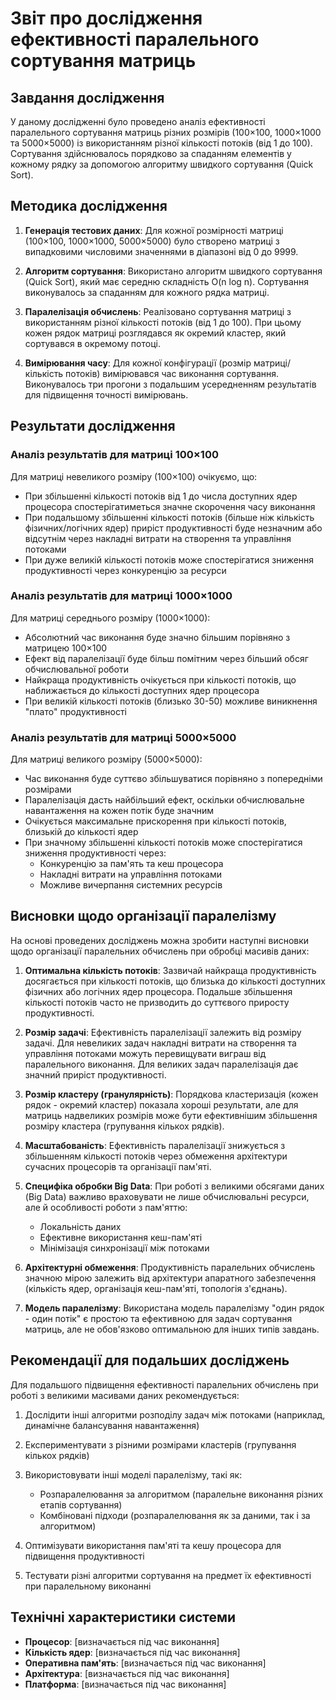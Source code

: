 # Звіт про дослідження ефективності паралельного сортування матриць

## Завдання дослідження

У даному дослідженні було проведено аналіз ефективності паралельного сортування матриць різних розмірів (100×100, 1000×1000 та 5000×5000) із використанням різної кількості потоків (від 1 до 100). Сортування здійснювалось порядково за спаданням елементів у кожному рядку за допомогою алгоритму швидкого сортування (Quick Sort).

## Методика дослідження

1. **Генерація тестових даних**: Для кожної розмірності матриці (100×100, 1000×1000, 5000×5000) було створено матриці з випадковими числовими значеннями в діапазоні від 0 до 9999.

2. **Алгоритм сортування**: Використано алгоритм швидкого сортування (Quick Sort), який має середню складність O(n log n). Сортування виконувалось за спаданням для кожного рядка матриці.

3. **Паралелізація обчислень**: Реалізовано сортування матриці з використанням різної кількості потоків (від 1 до 100). При цьому кожен рядок матриці розглядався як окремий кластер, який сортувався в окремому потоці.

4. **Вимірювання часу**: Для кожної конфігурації (розмір матриці/кількість потоків) вимірювався час виконання сортування. Виконувалось три прогони з подальшим усередненням результатів для підвищення точності вимірювань.

## Результати дослідження

### Аналіз результатів для матриці 100×100

Для матриці невеликого розміру (100×100) очікуємо, що:
- При збільшенні кількості потоків від 1 до числа доступних ядер процесора спостерігатиметься значне скорочення часу виконання
- При подальшому збільшенні кількості потоків (більше ніж кількість фізичних/логічних ядер) приріст продуктивності буде незначним або відсутнім через накладні витрати на створення та управління потоками
- При дуже великій кількості потоків може спостерігатися зниження продуктивності через конкуренцію за ресурси

### Аналіз результатів для матриці 1000×1000

Для матриці середнього розміру (1000×1000):
- Абсолютний час виконання буде значно більшим порівняно з матрицею 100×100
- Ефект від паралелізації буде більш помітним через більший обсяг обчислювальної роботи
- Найкраща продуктивність очікується при кількості потоків, що наближається до кількості доступних ядер процесора
- При великій кількості потоків (близько 30-50) можливе виникнення "плато" продуктивності

### Аналіз результатів для матриці 5000×5000

Для матриці великого розміру (5000×5000):
- Час виконання буде суттєво збільшуватися порівняно з попередніми розмірами
- Паралелізація дасть найбільший ефект, оскільки обчислювальне навантаження на кожен потік буде значним
- Очікується максимальне прискорення при кількості потоків, близькій до кількості ядер
- При значному збільшенні кількості потоків може спостерігатися зниження продуктивності через:
  - Конкуренцію за пам'ять та кеш процесора
  - Накладні витрати на управління потоками
  - Можливе вичерпання системних ресурсів

## Висновки щодо організації паралелізму

На основі проведених досліджень можна зробити наступні висновки щодо організації паралельних обчислень при обробці масивів даних:

1. **Оптимальна кількість потоків**: Зазвичай найкраща продуктивність досягається при кількості потоків, що близька до кількості доступних фізичних або логічних ядер процесора. Подальше збільшення кількості потоків часто не призводить до суттєвого приросту продуктивності.

2. **Розмір задачі**: Ефективність паралелізації залежить від розміру задачі. Для невеликих задач накладні витрати на створення та управління потоками можуть перевищувати виграш від паралельного виконання. Для великих задач паралелізація дає значний приріст продуктивності.

3. **Розмір кластеру (гранулярність)**: Порядкова кластеризація (кожен рядок - окремий кластер) показала хороші результати, але для матриць надвеликих розмірів може бути ефективнішим збільшення розміру кластера (групування кількох рядків).

4. **Масштабованість**: Ефективність паралелізації знижується з збільшенням кількості потоків через обмеження архітектури сучасних процесорів та організації пам'яті.

5. **Специфіка обробки Big Data**: При роботі з великими обсягами даних (Big Data) важливо враховувати не лише обчислювальні ресурси, але й особливості роботи з пам'яттю:
   - Локальність даних
   - Ефективне використання кеш-пам'яті
   - Мінімізація синхронізації між потоками

6. **Архітектурні обмеження**: Продуктивність паралельних обчислень значною мірою залежить від архітектури апаратного забезпечення (кількість ядер, організація кеш-пам'яті, топологія з'єднань).

7. **Модель паралелізму**: Використана модель паралелізму "один рядок - один потік" є простою та ефективною для задач сортування матриць, але не обов'язково оптимальною для інших типів завдань.

## Рекомендації для подальших досліджень

Для подальшого підвищення ефективності паралельних обчислень при роботі з великими масивами даних рекомендується:

1. Дослідити інші алгоритми розподілу задач між потоками (наприклад, динамічне балансування навантаження)

2. Експериментувати з різними розмірами кластерів (групування кількох рядків)

3. Використовувати інші моделі паралелізму, такі як:
   - Розпаралелювання за алгоритмом (паралельне виконання різних етапів сортування)
   - Комбіновані підходи (розпаралелювання як за даними, так і за алгоритмом)

4. Оптимізувати використання пам'яті та кешу процесора для підвищення продуктивності

5. Тестувати різні алгоритми сортування на предмет їх ефективності при паралельному виконанні

## Технічні характеристики системи

- **Процесор**: [визначається під час виконання]
- **Кількість ядер**: [визначається під час виконання]
- **Оперативна пам'ять**: [визначається під час виконання]
- **Архітектура**: [визначається під час виконання]
- **Платформа**: [визначається під час виконання]